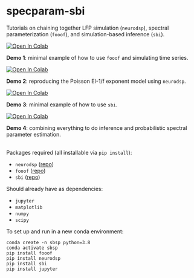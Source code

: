 # specparam-sbi
Tutorials on chaining together LFP simulation (`neurodsp`), spectral parameterization (`fooof`), and simulation-based inference (`sbi`).

<a target="_blank" href="https://colab.research.google.com/github/rdgao/specparam-sbi/blob/main/demo_notebooks/1-fooof_ndsp_demo.ipynb">
  <img src="https://colab.research.google.com/assets/colab-badge.svg" alt="Open In Colab"/>
</a>

**Demo 1**: minimal example of how to use `fooof` and simulating time series.
<br>

<a target="_blank" href="https://colab.research.google.com/github/rdgao/specparam-sbi/blob/main/demo_notebooks/2-EI.ipynb">
  <img src="https://colab.research.google.com/assets/colab-badge.svg" alt="Open In Colab"/>
</a> 

**Demo 2**: reproducing the Poisson EI-1/f exponent model using `neurodsp`.
<br>


<a target="_blank" href="https://colab.research.google.com/github/rdgao/specparam-sbi/blob/main/demo_notebooks/3-sbi_demo.ipynb">
  <img src="https://colab.research.google.com/assets/colab-badge.svg" alt="Open In Colab"/>
</a> 

**Demo 3**: minimal example of how to use `sbi`.
<br>


<a target="_blank" href="https://colab.research.google.com/github/rdgao/specparam-sbi/blob/main/demo_notebooks/4-EI_tau_inference.ipynb">
  <img src="https://colab.research.google.com/assets/colab-badge.svg" alt="Open In Colab"/>
</a>

**Demo 4**: combining everything to do inference and probabilistic spectral parameter estimation.
<br>
<br>

Packages required (all installable via `pip install`):
- `neurodsp` ([repo](https://github.com/neurodsp-tools/neurodsp))
- `fooof` ([repo](https://github.com/fooof-tools/fooof))
- `sbi` ([repo](https://github.com/mackelab/sbi))
  
Should already have as dependencies:
- `jupyter`
- `matplotlib`
- `numpy`
- `scipy`

To set up and run in a new conda environment:
```
conda create -n sbsp python=3.8
conda activate sbsp
pip install fooof
pip install neurodsp
pip install sbi
pip install jupyter
```
